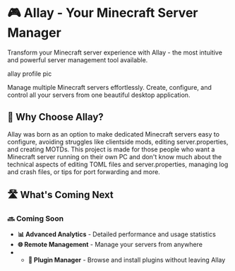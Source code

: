 # 🎮 Allay - Your Minecraft Server Manager
Transform your Minecraft server experience with Allay - the most intuitive and powerful server management tool available.

allay profile pic

Manage multiple Minecraft servers effortlessly. Create, configure, and control all your servers from one beautiful desktop application.

## 🚀 Why Choose Allay?
Allay was born as an option to make dedicated Minecraft servers easy to configure, avoiding struggles like clientside mods, editing server.properties, and creating MOTDs. This project is made for those people who want a Minecraft server running on their own PC and don't know much about the technical aspects of editing TOML files and server.properties, managing log and crash files, or tips for port forwarding and more.

## 🛣️ What's Coming Next

### 🔜 **Coming Soon**
- **📊 Advanced Analytics** - Detailed performance and usage statistics
- **🌐 Remote Management** - Manage your servers from anywhere
- - **🔌 Plugin Manager** - Browse and install plugins without leaving Allay
